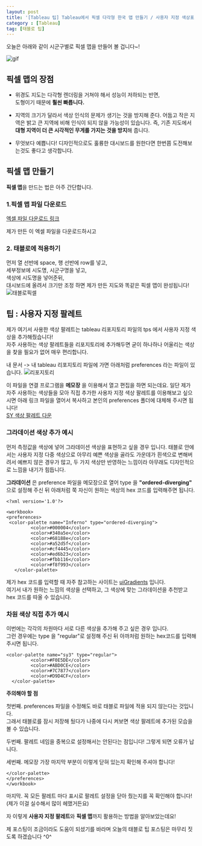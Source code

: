 ```yaml
---
layout: post
title: '[Tableau 팁] Tableau에서 픽셀 다각형 한국 맵 만들기 / 사용자 지정 색상표 추가하기'
category : [Tableau]
tag: [태블로 팁]
---
```

 
 오늘은 아래와 같이 시군구별로 픽셀 맵을 만들어 볼 겁니다~!     
       
 ![gif](https://drive.google.com/uc?id=1fagB1MojSMpQv59zdUGwAYev3BfKRw41) 
 
## 픽셀 맵의 장점
 
* 위경도 지도는 다각형 렌더링을 거쳐야 해서 성능이 저하되는 반면,     
도형이기 때문에 **훨씬 빠릅니다.**
    
* 지역의 크기가 달라서 색상 인식의 문제가 생기는 것을 방지해 준다. 
  어둡고 작은 지역은 밝고 큰 지역에 비해 인식이 되지 않을 가능성이 있습니다.
  즉, 기존 지도에서 **대형 지역이  더 큰 시각적인 무게를 가지는 것을 방지**해 줍니다.
  
* 무엇보다 예쁩니다! 디자인적으로도 훌륭한 대시보드를 원한다면 한번쯤 도전해보는것도 좋다고 생각합니다.  
  
## 픽셀 맵 만들기
      
**픽셀 맵**을 만드는 법은 아주 간단합니다.       

### 1.픽셀 맵 파일 다운로드 
[엑셀 파일 다운로드 링크](https://drive.google.com/uc?id=1q6p1fcKT1ct2PiCH5sAocmSMMBi1xSYL)     
  
제가 만든 이 엑셀 파일을 다운로드하시고 

### 2. 태블로에 적용하기 
먼저 열 선반에 space, 행 선반에 row를 넣고,         
세부정보에 시도명, 시군구명을 넣고,       
색상에 시도명을 넣어준뒤,     
대시보드에 올려서 크기만 조정 하면 제가 만든 지도와 똑같은 픽셀 맵이 완성됩니다!         
![태블로픽셀](https://drive.google.com/uc?id=1ZehN4TJuVCscTav4uiIlaCG53bWU6_Rr)
  
 
## 팁 : 사용자 지정 팔레트

제가 여기서 사용한 색상 팔레트는 tableau 리포지토리 파일의 tps 에서 사용자 지정 색상을 추가해줬습니다!    
자주 사용하는 색상 팔레트들을 리포지토리에 추가해두면 굳이 하나하나 어울리는 색상을 찾을 필요가 없어 매우 편리합니다.     

내 문서 -> 내 tableau 리포지토리 파일에 가면 아래처럼 preferences 라는 파일이 있습니다.
![리포지토리](https://drive.google.com/uc?id=1XC4bsKOM7m_6ghSXMqzWus58tHi9NZb9)   
   
    
이 파일을 연결 프로그램을 **메모장** 을 이용해서 열고 편집을 하면 되는데요.
일단 제가 자주 사용하는 색상들을 모아 직접 추가한 사용자 지정 색상 팔레트를 이용해보고 싶으시면 아래 링크 파일을 열어서 복사하고 본인의 preferences 폴더에 대체해 주시면 됩니다!       
[SY 색상 팔레트 다운](https://drive.google.com/open?id=1o76VVMKJ2x6pPUDYM3tGlIQJc16RX38h)


### 그라데이션 색상 추가 예시

먼저 측정값을 색상에 넣어 그라데이션 색상을 표현하고 싶을 경우 입니다. 
태블로 안에서는 사용자 지정 다중 색상으로 아무리 예쁜 색상을 골라도 가운데가 흰색으로 변해버려서 예쁘지 않은 경우가 많고, 두 가지 색상만 반영하는 느낌이라 아무래도 디자인적으로 느낌을 내기가 힘듭니다. 

**그라데이션** 은 preference 파일을 메모장으로 열어 type 을 **"ordered-diverging"** 으로 설정해 주신 뒤 아래처럼 쭉 자신이 원하는 색상의 hex 코드를 입력해주면 됩니다.

```
<?xml version='1.0'?>

<workbook>
<preferences>
 <color-palette name="Inferno" type="ordered-diverging">
         <color>#000004</color>
         <color>#340a5e</color>
         <color>#68188e</color>
         <color>#a52d5f</color>
         <color>#cf4445</color>
         <color>#ed6b23</color>
         <color>#fbb116</color>
         <color>#f8f993</color>
   </color-palette>
```

제가 hex 코드를 입력할 때 자주 참고하는 사이트는 
[uiGradients](https://uigradients.com/#Purplin) 입니다.              
여기서 내가 원하는 느낌의 색상을 선택하고, 그 색상에 맞는 그라데이션을 추천받고 hex 코드를 따올 수 있습니다.


### 차원 색상 직접 추가 예시 

이번에는 각각의 차원마다 서로 다른 색상을 추가해 주고 싶은 경우 입니다.   
그런 경우에는 type 을 "regular"로 설정해 주신 뒤 아까처럼 원하는 hex코드를 입력해 주시면 됩니다.


```
<color-palette name="sy3" type="regular">
         <color>#F0E5DE</color>
         <color>#ABD0CE</color>
         <color>#7C7877</color>
         <color>#D9D4CF</color>						   
  </color-palette>
```



**주의해야 할 점**

첫번째. preferences 파일을 수정해도 바로 태블로 파일에 적용 되지 않는다는 것입니다.    
그래서 태블로를 잠시 저장해 뒀다가 나중에 다시 켜보면 색상 팔레트에 추가된 모습을 볼 수 있습니다.

두번째. 팔레트 네임을 중복으로 설정해서는 안된다는 점입니다! 그렇게 되면 오류가 납니다.

세번째. 메모장 가장 마지막 부분이 이렇게 닫혀 있는지 확인해 주셔야 합니다!    
```
</color-palette>						
</preferences>
</workbook>
```  
마지막. 꼭 모든 팔레트 마다  </color-palette> 표시로 팔레트 설정을 닫아 줬는지를 꼭 확인해야 합니다! (제가 이걸 실수해서 많이 헤맸거든요)


자 이렇게 **사용자 지정 팔레트**와 **픽셀 맵**까지 활용하는 방법을 알아보았는데요!    

제 포스팅이 조금이라도 도움이 되셨기를 바라며 오늘의 태블로 팁 포스팅은 마무리 짓도록 하겠습니다 ^0^   


